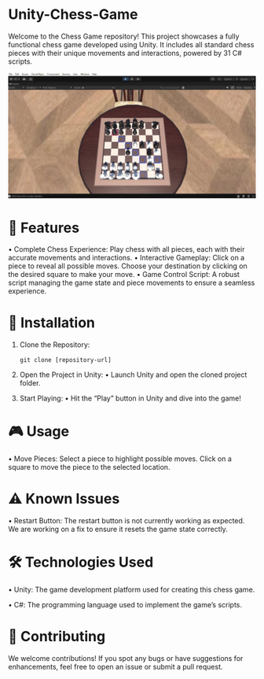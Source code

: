 # Unity-Chess-Game

Welcome to the Chess Game repository! This project showcases a fully functional chess game developed using Unity. It includes all standard chess pieces with their unique movements and interactions, powered by 31 C# scripts.

![Images/Unity Chess Game photo.jpg](https://github.com/RahafRafdan/Unity-Chess-Game/blob/main/Images/Unity%20Chess%20Game%20photo.jpg)

# 🎯 Features

 • Complete Chess Experience: Play chess with all pieces, each with their accurate movements and interactions.
 • Interactive Gameplay: Click on a piece to reveal all possible moves. Choose your destination by clicking on the desired square to make your move.
 • Game Control Script: A robust script managing the game state and piece movements to ensure a seamless experience.

# 🚀 Installation

 1. Clone the Repository:

        git clone [repository-url]

 2. Open the Project in Unity:
 • Launch Unity and open the cloned project folder.
 3. Start Playing:
 • Hit the “Play” button in Unity and dive into the game!

# 🎮 Usage

 • Move Pieces: Select a piece to highlight possible moves. Click on a square to move the piece to the selected location.

# ⚠️ Known Issues

 • Restart Button: The restart button is not currently working as expected. We are working on a fix to ensure it resets the game state correctly.

# 🛠️ Technologies Used

 • Unity: The game development platform used for creating this chess game.
 
 • C#: The programming language used to implement the game’s scripts.

# 🤝 Contributing

We welcome contributions! If you spot any bugs or have suggestions for enhancements, feel free to open an issue or submit a pull request.
